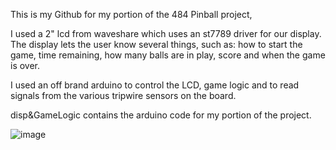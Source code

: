 This is my Github for my portion of the 484 Pinball project,

I used a 2" lcd from waveshare which uses an st7789 driver for our display.
The display lets the user know several things, such as: how to start the game, time remaining, how many balls are in play, score and when the game is over.

I used an off brand arduino to control the LCD, game logic and to read signals from the various tripwire sensors on the board.

disp&GameLogic contains the arduino code for my portion of the project.

![image](https://github.com/om-campbell/484_Individual_Pinball_Project/assets/95777461/cbff060f-14b7-400d-baf6-167614743469)
